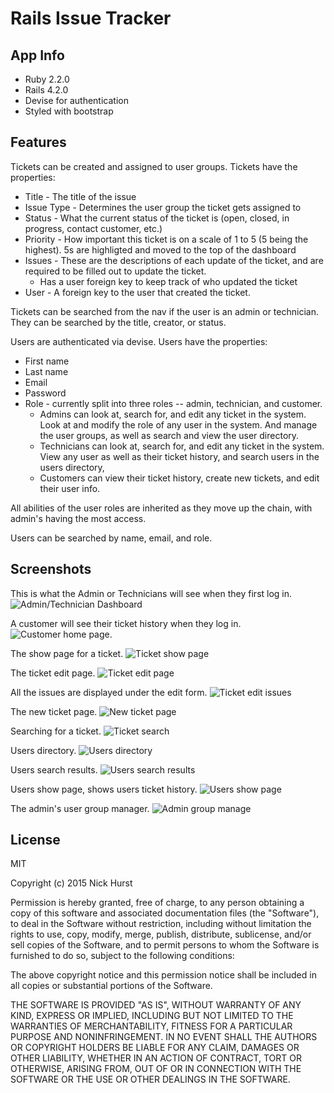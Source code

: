 Rails Issue Tracker
===================

App Info
----------

* Ruby 2.2.0
* Rails 4.2.0
* Devise for authentication
* Styled with bootstrap

Features
--------

Tickets can be created and assigned to user groups. Tickets have the properties:

* Title - The title of the issue
* Issue Type - Determines the user group the ticket gets assigned to
* Status - What the current status of the ticket is (open, closed, in progress, contact customer, etc.)
* Priority - How important this ticket is on a scale of 1 to 5 (5 being the highest). 5s are highligted and moved to the top of the dashboard
* Issues - These are the descriptions of each update of the ticket, and are required to be filled out to update the ticket.
    * Has a user foreign key to keep track of who updated the ticket
* User - A foreign key to the user that created the ticket.

Tickets can be searched from the nav if the user is an admin or technician. They can be searched by the title, creator, or status.

Users are authenticated via devise. Users have the properties:

* First name
* Last name
* Email
* Password
* Role - currently split into three roles -- admin, technician, and customer.
    * Admins can look at, search for, and edit any ticket in the system. Look at and modify the role of any user in the system. And manage the user groups, as well as search and view the user directory.
    * Technicians can look at, search for, and edit any ticket in the system. View any user as well as their ticket history, and search users in the users directory,
    * Customers can view their ticket history, create new tickets, and edit their user info.

All abilities of the user roles are inherited as they move up the chain, with admin's having the most access.

Users can be searched by name, email, and role.

Screenshots
-----------

This is what the Admin or Technicians will see when they first log in.
![Admin/Technician Dashboard](http://i.imgur.com/UdsX4V9.png)

A customer will see their ticket history when they log in.
![Customer home page](http://i.imgur.com/6Wgzxc0.png).

The show page for a ticket.
![Ticket show page](http://i.imgur.com/PCsJg3W.png)

The ticket edit page.
![Ticket edit page](http://i.imgur.com/LVw2X9m.png)

All the issues are displayed under the edit form.
![Ticket edit issues](http://i.imgur.com/yQXpxfF.png)

The new ticket page.
![New ticket page](http://i.imgur.com/TGoqrnX.png)

Searching for a ticket.
![Ticket search](http://i.imgur.com/cNTJSPb.png)

Users directory.
![Users directory](http://i.imgur.com/4B7OeNA.png)

Users search results.
![Users search results](http://i.imgur.com/dqxJXvD.png)

Users show page, shows users ticket history.
![Users show page](http://i.imgur.com/XLYMMua.png)

The admin's user group manager.
![Admin group manage](http://i.imgur.com/k2QBiSA.png)

License
-------

MIT

Copyright (c) 2015 Nick Hurst

Permission is hereby granted, free of charge, to any person obtaining a copy
of this software and associated documentation files (the "Software"), to deal
in the Software without restriction, including without limitation the rights
to use, copy, modify, merge, publish, distribute, sublicense, and/or sell
copies of the Software, and to permit persons to whom the Software is
furnished to do so, subject to the following conditions:

The above copyright notice and this permission notice shall be included in all
copies or substantial portions of the Software.

THE SOFTWARE IS PROVIDED "AS IS", WITHOUT WARRANTY OF ANY KIND, EXPRESS OR
IMPLIED, INCLUDING BUT NOT LIMITED TO THE WARRANTIES OF MERCHANTABILITY,
FITNESS FOR A PARTICULAR PURPOSE AND NONINFRINGEMENT. IN NO EVENT SHALL THE
AUTHORS OR COPYRIGHT HOLDERS BE LIABLE FOR ANY CLAIM, DAMAGES OR OTHER
LIABILITY, WHETHER IN AN ACTION OF CONTRACT, TORT OR OTHERWISE, ARISING FROM,
OUT OF OR IN CONNECTION WITH THE SOFTWARE OR THE USE OR OTHER DEALINGS IN THE
SOFTWARE.